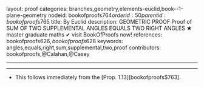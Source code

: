 layout: proof
categories: branches,geometry,elements-euclid,book--1-plane-geometry
nodeid: bookofproofs$764
orderid: 50
parentid: bookofproofs$765
title: By Euclid
description: GEOMETRIC PROOF Proof of SUM OF TWO SUPPLEMENTAL ANGLES EQUALS TWO RIGHT ANGLES &#9733; master graduate maths &#10004; visit BookOfProofs now!
references: bookofproofs$626,bookofproofs$628
keywords: angles,equals,right,sum,supplemental,two,proof
contributors: bookofproofs,@Calahan,@Casey

---


---

* This follows immediately from the [Prop. 1.13][bookofproofs$763].